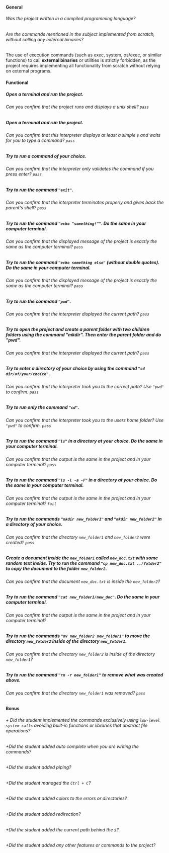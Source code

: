 #### General

###### Was the project written in a compiled programming language?

###### Are the commands mentioned in the subject implemented from scratch, without calling any external binaries?

The use of execution commands (such as exec, system, os/exec, or similar functions) to call **external binaries** or utilities is strictly forbidden, as the project requires implementing all functionality from scratch without relying on external programs.

#### Functional

##### Open a terminal and run the project.

###### Can you confirm that the project runs and displays a unix shell? ```pass```

##### Open a terminal and run the project.

###### Can you confirm that this interpreter displays at least a simple `$` and waits for you to type a command? ```pass```

##### Try to run a command of your choice.

###### Can you confirm that the interpreter only validates the command if you press enter?  ```pass```

##### Try to run the command `"exit"`.

###### Can you confirm that the interpreter terminates properly and gives back the parent's shell?  ```pass```

##### Try to run the command `"echo "something!""`. Do the same in your computer terminal.

###### Can you confirm that the displayed message of the project is exactly the same as the computer terminal? ```pass```

##### Try to run the command `"echo something else"` (without double quotes). Do the same in your computer terminal.

###### Can you confirm that the displayed message of the project is exactly the same as the computer terminal? ```pass```

##### Try to run the command `"pwd"`.

###### Can you confirm that the interpreter displayed the current path? ```pass```

##### Try to open the project and create a parent folder with two children folders using the command "mkdir". Then enter the parent folder and do "pwd".

###### Can you confirm that the interpreter displayed the current path? ```pass```

##### Try to enter a directory of your choice by using the command `"cd dir/of/your/choice"`.

###### Can you confirm that the interpreter took you to the correct path? Use `"pwd"` to confirm.    ```pass```

##### Try to run only the command `"cd"`.

###### Can you confirm that the interpreter took you to the users home folder? Use `"pwd"` to confirm.  ```pass```

##### Try to run the command `"ls"` in a directory at your choice. Do the same in your computer terminal.

###### Can you confirm that the output is the same in the project and in your computer terminal?    ```pass```

##### Try to run the command `"ls -l -a -F"` in a directory at your choice. Do the same in your computer terminal.

###### Can you confirm that the output is the same in the project and in your computer terminal?    ```fail```

##### Try to run the commands `"mkdir new_folder1"` and `"mkdir new_folder2"` in a directory of your choice.

###### Can you confirm that the directory `new_folder1` and `new_folder2` were created? ```pass```

##### Create a document inside the `new_folder1` called `new_doc.txt` with some random text inside. Try to run the command `"cp new_doc.txt ../folder2"` to copy the document to the folder `new_folder2`.

###### Can you confirm that the document `new_doc.txt` is inside the `new_folder2`?

##### Try to run the command `"cat new_folder1/new_doc"`. Do the same in your computer terminal.

###### Can you confirm that the output is the same in the project and in your computer terminal?

##### Try to run the commands `"mv new_folder2 new_folder1"` to move the directory `new_folder2` inside of the directory `new_folder1`.

###### Can you confirm that the directory `new_folder2` is inside of the directory `new_folder1`?

##### Try to run the command `"rm -r new_folder1"` to remove what was created above. 

###### Can you confirm that the directory `new_folder1` was removed? ```pass```

#### Bonus

###### + Did the student implemented the commands exclusively using `low-level system calls` avoiding built-in functions or libraries that abstract file operations?

###### +Did the student added auto complete when you are writing the commands?

###### +Did the student added piping?

###### +Did the student managed the `Ctrl + C`?

###### +Did the student added colors to the errors or directories?

###### +Did the student added redirection?

###### +Did the student added the current path behind the `$`?

###### +Did the student added any other features or commands to the project?